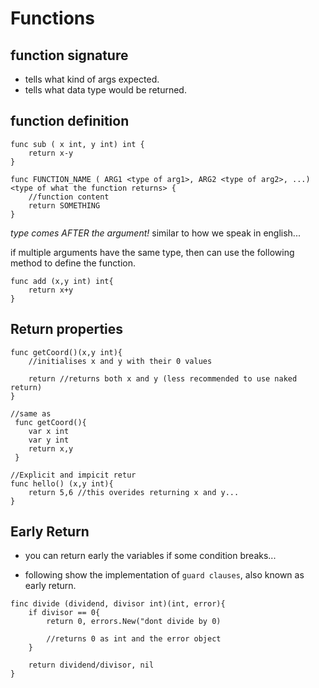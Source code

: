 # Functions 

## function signature
- tells what kind of args expected.
- tells what data type would be returned.

## function definition

```
func sub ( x int, y int) int {
    return x-y
}
```

```
func FUNCTION_NAME ( ARG1 <type of arg1>, ARG2 <type of arg2>, ...) <type of what the function returns> {
    //function content
    return SOMETHING
}
```
*type comes AFTER the argument!*  similar to how we speak in english...

if multiple arguments have the same type, then can use the following method to define the function.
```
func add (x,y int) int{
    return x+y
}
```

## Return properties
```
func getCoord()(x,y int){
    //initialises x and y with their 0 values

    return //returns both x and y (less recommended to use naked return)
}

//same as 
 func getCoord(){
    var x int
    var y int
    return x,y
 }

//Explicit and impicit retur
func hello() (x,y int){
    return 5,6 //this overides returning x and y...
}
```

## Early Return
- you can return early the variables if some condition breaks...

- following show the implementation of `guard clauses`, also known as early return.
```
finc divide (dividend, divisor int)(int, error){
    if divisor == 0{
        return 0, errors.New("dont divide by 0)

        //returns 0 as int and the error object 
    }

    return dividend/divisor, nil
}
```